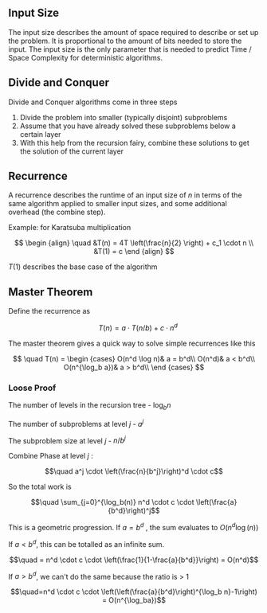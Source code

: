 ## Input Size
The input size describes the amount of space required to describe or set up the problem. It is proportional to the amount of bits needed to store the input. The input size is the only parameter that is needed to predict Time / Space Complexity for deterministic algorithms.

## Divide and Conquer
Divide and Conquer algorithms come in three steps

1) Divide the problem into smaller (typically disjoint) subproblems
2) Assume that you have already solved these subproblems below a certain layer
3) With this help from the recursion fairy, combine these solutions to get the solution of the current layer

## Recurrence
A recurrence describes the runtime of an input size of $n$ in terms of the same algorithm applied to smaller input sizes, and some additional overhead (the combine step).

Example: for Karatsuba multiplication

$$
\begin {align}
\quad &T(n) = 4T \left(\frac{n}{2} \right) + c_1 \cdot n \\
&T(1) = c
\end {align}
$$

$T(1)$ describes the base case of the algorithm

## Master Theorem
Define the recurrence as

$$
\quad T(n) = a \cdot T(n/b) + c\cdot n^d
$$

The master theorem gives a quick way to solve simple recurrences like this

$$
\quad T(n) = 
\begin {cases}
	O(n^d \log n)& a = b^d\\
	O(n^d)& a < b^d\\
	O(n^{\log_b a})& a > b^d\\
\end {cases}
$$

### Loose Proof
The number of levels in the recursion tree - $\log_b n$

The number of subproblems at level $j$ -  $a^j$

The subproblem size at level $j$ - $n/b^j$ 

Combine Phase at level $j$ : 

$$\quad a^j \cdot \left(\frac{n}{b^j}\right)^d \cdot c$$

So the total work is

$$\quad \sum_{j=0}^{\log_b(n)} n^d \cdot c \cdot \left(\frac{a}{b^d}\right)^j$$

This is a geometric progression. If $a=b^d$ , the sum evaluates to $O(n^d \log(n))$ 

If $a < b^d$, this can be totalled as an infinite sum.

$$\quad = n^d \cdot c \cdot \left(\frac{1}{1-\frac{a}{b^d}}\right) = O(n^d)$$

If $a>b^d$, we can't do the same because the ratio is > 1

$$\quad=n^d \cdot c \cdot \left(\left(\frac{a}{b^d}\right)^{\log_b n}-1\right) = O(n^{\log_ba})$$